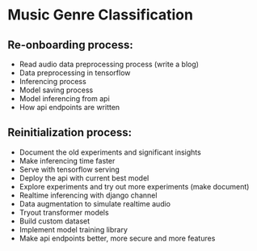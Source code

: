 # Music Genre Classification

## Re-onboarding process:
  - Read audio data preprocessing process (write a blog)
  - Data preprocessing in tensorflow
  - Inferencing process
  - Model saving process
  - Model inferencing from api
  - How api endpoints are written


## Reinitialization process:
  - Document the old experiments and significant insights
  - Make inferencing time faster
  - Serve with tensorflow serving
  - Deploy the api with current best model
  - Explore experiments and try out more experiments (make document)
  - Realtime inferencing with django channel
  - Data augmentation to simulate realtime audio
  - Tryout transformer models
  - Build custom dataset
  - Implement model training library
  - Make api endpoints better, more secure and more features
